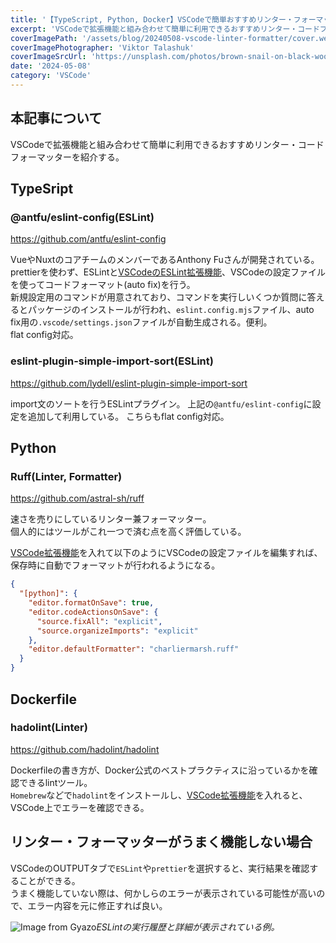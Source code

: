 ```yaml
---
title: '【TypeScript, Python, Docker】VSCodeで簡単おすすめリンター・フォーマッター紹介'
excerpt: 'VSCodeで拡張機能と組み合わせて簡単に利用できるおすすめリンター・コードフォーマッターを紹介する。'
coverImagePath: '/assets/blog/20240508-vscode-linter-formatter/cover.webp'
coverImagePhotographer: 'Viktor Talashuk'
coverImageSrcUrl: 'https://unsplash.com/photos/brown-snail-on-black-wooden-surface-PxfeNQTKrng'
date: '2024-05-08'
category: 'VSCode'
---
```


## 本記事について

VSCodeで拡張機能と組み合わせて簡単に利用できるおすすめリンター・コードフォーマッターを紹介する。

## TypeSript

### @antfu/eslint-config(ESLint)

https://github.com/antfu/eslint-config

VueやNuxtのコアチームのメンバーであるAnthony Fuさんが開発されている。  
prettierを使わず、ESLintと[VSCodeのESLint拡張機能](https://marketplace.visualstudio.com/items?itemName=dbaeumer.vscode-eslint)、VSCodeの設定ファイルを使ってコードフォーマット(auto fix)を行う。  
新規設定用のコマンドが用意されており、コマンドを実行しいくつか質問に答えるとパッケージのインストールが行われ、`eslint.config.mjs`ファイル、auto fix用の`.vscode/settings.json`ファイルが自動生成される。便利。  
flat config対応。

### eslint-plugin-simple-import-sort(ESLint)

https://github.com/lydell/eslint-plugin-simple-import-sort

import文のソートを行うESLintプラグイン。
上記の`@antfu/eslint-config`に設定を追加して利用している。
こちらもflat config対応。

## Python

### Ruff(Linter, Formatter)

https://github.com/astral-sh/ruff

速さを売りにしているリンター兼フォーマッター。  
個人的にはツールがこれ一つで済む点を高く評価している。

[VSCode拡張機能](https://marketplace.visualstudio.com/items?itemName=charliermarsh.ruff)を入れて以下のようにVSCodeの設定ファイルを編集すれば、保存時に自動でフォーマットが行われるようになる。

```json:settings.json
{
  "[python]": {
    "editor.formatOnSave": true,
    "editor.codeActionsOnSave": {
      "source.fixAll": "explicit",
      "source.organizeImports": "explicit"
    },
    "editor.defaultFormatter": "charliermarsh.ruff"
  }
}
```

## Dockerfile

### hadolint(Linter)

https://github.com/hadolint/hadolint

Dockerfileの書き方が、Docker公式のベストプラクティスに沿っているかを確認できるlintツール。  
`Homebrew`などで`hadolint`をインストールし、[VSCode拡張機能](https://marketplace.visualstudio.com/items?itemName=exiasr.hadolint)を入れると、VSCode上でエラーを確認できる。

## リンター・フォーマッターがうまく機能しない場合

VSCodeのOUTPUTタブで`ESLint`や`prettier`を選択すると、実行結果を確認することができる。  
うまく機能していない際は、何かしらのエラーが表示されている可能性が高いので、エラー内容を元に修正すれば良い。

![Image from Gyazo](https://gyazo.com/5d587250b732174daccb8a6a8d028b5c.png)_ESLintの実行履歴と詳細が表示されている例。_
